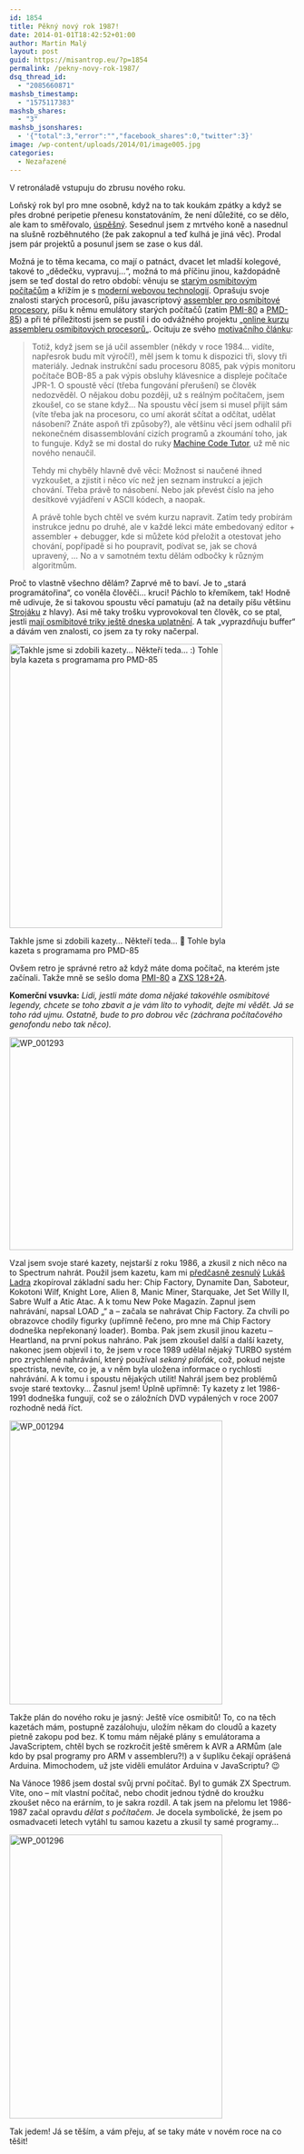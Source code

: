 ```yaml
---
id: 1854
title: Pěkný nový rok 1987!
date: 2014-01-01T18:42:52+01:00
author: Martin Malý
layout: post
guid: https://misantrop.eu/?p=1854
permalink: /pekny-novy-rok-1987/
dsq_thread_id:
  - "2085660871"
mashsb_timestamp:
  - "1575117383"
mashsb_shares:
  - "3"
mashsb_jsonshares:
  - '{"total":3,"error":"","facebook_shares":0,"twitter":3}'
image: /wp-content/uploads/2014/01/image005.jpg
categories:
  - Nezařazené
---
```

V retronáladě vstupuju do zbrusu nového roku.

<!--more-->

Loňský rok byl pro mne osobně, když na to tak koukám zpátky a když se přes drobné peripetie přenesu konstatováním, že není důležité, co se dělo, ale kam to směřovalo, [úspěšný](https://misantrop.eu/predvanocni/ "Předvánoční"). Sesednul jsem z mrtvého koně a nasednul na slušně rozběhnutého (že pak zakopnul a teď kulhá je jiná věc). Prodal jsem pár projektů a posunul jsem se zase o kus dál.

Možná je to těma kecama, co mají o patnáct, dvacet let mladší kolegové, takové to &#8222;dědečku, vypravuj&#8230;&#8220;, možná to má příčinu jinou, každopádně jsem se teď dostal do retro období: věnuju se [starým osmibitovým počítačům](https://retrocip.cz) a křížím je s [moderní webovou technologií](https://webscript.cz). Oprašuju svoje znalosti starých procesorů, píšu javascriptový [assembler pro osmibitové procesory](https://www.asm80.com), píšu k němu emulátory starých počítačů (zatím [PMI-80](https://retrocip.cz/hrajeme-si-s-emulatorem-pmi-80/) a [PMD-85](https://retrocip.cz/hrajeme-si-s-emulatorem-pmd-85/)) a při té příležitosti jsem se pustil i do odvážného projektu &#8222;[online kurzu assembleru osmibitových procesorů](https://strojak.cz)&#8222;. Ocituju ze svého [motivačního článku](https://retrocip.cz/chcete-se-naucit-assembler/):

> Totiž, když jsem se já učil assembler (někdy v roce 1984… vidíte, napřesrok budu mít výročí!), měl jsem k tomu k dispozici tři, slovy tři materiály. Jednak instrukční sadu procesoru 8085, pak výpis monitoru počítače BOB-85 a pak výpis obsluhy klávesnice a displeje počítače JPR-1. O spoustě věcí (třeba fungování přerušení) se člověk nedozvěděl. O nějakou dobu později, už s reálným počítačem, jsem zkoušel, co se stane když… Na spoustu věcí jsem si musel přijít sám (víte třeba jak na procesoru, co umí akorát sčítat a odčítat, udělat násobení? Znáte aspoň tři způsoby?), ale většinu věcí jsem odhalil při nekonečném disassemblování cizích programů a zkoumání toho, jak to funguje. Když se mi dostal do ruky [Machine Code Tutor](https://www.worldofspectrum.org/infoseekid.cgi?id=0008031), už mě nic nového nenaučil.
> 
> Tehdy mi chyběly hlavně dvě věci: Možnost si naučené ihned vyzkoušet, a zjistit i něco víc než jen seznam instrukcí a jejich chování. Třeba právě to násobení. Nebo jak převést číslo na jeho desítkové vyjádření v ASCII kódech, a naopak.
> 
> A právě tohle bych chtěl ve svém kurzu napravit. Zatím tedy probírám instrukce jednu po druhé, ale v každé lekci máte embedovaný editor + assembler + debugger, kde si můžete kód přeložit a otestovat jeho chování, popřípadě si ho poupravit, podívat se, jak se chová upravený, … No a v samotném textu dělám odbočky k různým algoritmům.

Proč to vlastně všechno dělám? Zaprvé mě to baví. Je to &#8222;stará programátořina&#8220;, co voněla člověči&#8230; kruci! Páchlo to křemíkem, tak! Hodně mě udivuje, že si takovou spoustu věcí pamatuju (až na detaily píšu většinu [Strojáku](https://strojak.cz) z hlavy). Asi mě taky trošku vyprovokoval ten člověk, co se ptal, jestli [mají osmibitové triky ještě dneska uplatnění](https://misantrop.eu/noveho-psa-starym-trikum-nenaucis/ "Nového psa starým trikům nenaučíš"). A tak &#8222;vyprazdňuju buffer&#8220; a dávám ven znalosti, co jsem za ty roky načerpal.

<div id="attachment_1855" style="width: 385px" class="wp-caption aligncenter">
  <a href="https://misantrop.eu/wp-content/uploads/2014/01/WP_001290.jpg"><img aria-describedby="caption-attachment-1855" class="size-medium wp-image-1855" alt="Takhle jsme si zdobili kazety... Někteří teda... :) Tohle byla kazeta s programama pro PMD-85" src="https://misantrop.eu/wp-content/uploads/2014/01/WP_001290-375x500.jpg" width="375" height="500" srcset="https://misantrop.eu/wp-content/uploads/2014/01/WP_001290-375x500.jpg 375w, https://misantrop.eu/wp-content/uploads/2014/01/WP_001290-150x200.jpg 150w, https://misantrop.eu/wp-content/uploads/2014/01/WP_001290-768x1024.jpg 768w, https://misantrop.eu/wp-content/uploads/2014/01/WP_001290.jpg 1224w" sizes="(max-width: 375px) 100vw, 375px" /></a>
  
  <p id="caption-attachment-1855" class="wp-caption-text">
    Takhle jsme si zdobili kazety&#8230; Někteří teda&#8230; 🙂 Tohle byla kazeta s programama pro PMD-85
  </p>
</div>

Ovšem retro je správné retro až když máte doma počítač, na kterém jste začínali. Takže mně se sešlo doma [PMI-80](https://retrocip.cz/na-dlouhe-zimni-vecery/) a [ZXS 128+2A](https://retrocip.cz/novy-stary-krasavec-do-sbirky/).

**Komerční vsuvka:** _Lidi, jestli máte doma nějaké takovéhle osmibitové legendy, chcete se toho zbavit a je vám líto to vyhodit, dejte mi vědět. Já se toho rád ujmu. Ostatně, bude to pro dobrou věc (záchrana počítačového genofondu nebo tak něco)._

[<img class="aligncenter size-medium wp-image-1857" alt="WP_001293" src="https://misantrop.eu/wp-content/uploads/2014/01/WP_001293-500x375.jpg" width="500" height="375" srcset="https://misantrop.eu/wp-content/uploads/2014/01/WP_001293-500x375.jpg 500w, https://misantrop.eu/wp-content/uploads/2014/01/WP_001293-200x150.jpg 200w, https://misantrop.eu/wp-content/uploads/2014/01/WP_001293-1024x768.jpg 1024w, https://misantrop.eu/wp-content/uploads/2014/01/WP_001293.jpg 1632w" sizes="(max-width: 500px) 100vw, 500px" />](https://misantrop.eu/wp-content/uploads/2014/01/WP_001293.jpg)

Vzal jsem svoje staré kazety, nejstarší z roku 1986, a zkusil z nich něco na to Spectrum nahrát. Použil jsem kazetu, kam mi [předčasně zesnulý](https://games.tiscali.cz/tema/zemrel-lukas-ladra-prvni-sefredaktor-excaliburu-58852) [Lukáš Ladra](https://cs.wikipedia.org/wiki/Luk%C3%A1%C5%A1_Ladra) zkopíroval základní sadu her: Chip Factory, Dynamite Dan, Saboteur, Kokotoni Wilf, Knight Lore, Alien 8, Manic Miner, Starquake, Jet Set Willy II, Sabre Wulf a Atic Atac. A k tomu New Poke Magazín. Zapnul jsem nahrávání, napsal LOAD &#8222;&#8220; a &#8211; začala se nahrávat Chip Factory. Za chvíli po obrazovce chodily figurky (upřímně řečeno, pro mne má Chip Factory dodneška nepřekonaný loader). Bomba. Pak jsem zkusil jinou kazetu &#8211; Heartland, na první pokus nahráno. Pak jsem zkoušel další a další kazety, nakonec jsem objevil i to, že jsem v roce 1989 udělal nějaký TURBO systém pro zrychlené nahrávání, který používal _sekaný piloťák_, což, pokud nejste spectrista, nevíte, co je, a v něm byla uložena informace o rychlosti nahrávání. A k tomu i spoustu nějakých utilit! Nahrál jsem bez problémů svoje staré textovky&#8230; Žasnul jsem! Úplně upřímně: Ty kazety z let 1986-1991 dodneška fungují, což se o záložních DVD vypálených v roce 2007 rozhodně nedá říct.

[<img class="aligncenter size-medium wp-image-1858" alt="WP_001294" src="https://misantrop.eu/wp-content/uploads/2014/01/WP_001294-375x500.jpg" width="375" height="500" srcset="https://misantrop.eu/wp-content/uploads/2014/01/WP_001294-375x500.jpg 375w, https://misantrop.eu/wp-content/uploads/2014/01/WP_001294-150x200.jpg 150w, https://misantrop.eu/wp-content/uploads/2014/01/WP_001294-768x1024.jpg 768w, https://misantrop.eu/wp-content/uploads/2014/01/WP_001294.jpg 1224w" sizes="(max-width: 375px) 100vw, 375px" />](https://misantrop.eu/wp-content/uploads/2014/01/WP_001294.jpg)

Takže plán do nového roku je jasný: Ještě více osmibitů! To, co na těch kazetách mám, postupně zazálohuju, uložím někam do cloudů a kazety pietně zakopu pod bez. K tomu mám nějaké plány s emulátorama a JavaScriptem, chtěl bych se rozkročit ještě směrem k AVR a ARMům (ale kdo by psal programy pro ARM v assembleru?!) a v šuplíku čekají oprášená Arduina. Mimochodem, už jste viděli emulátor Arduina v JavaScriptu? 😉

Na Vánoce 1986 jsem dostal svůj první počítač. Byl to gumák ZX Spectrum. Víte, ono &#8211; mít vlastní počítač, nebo chodit jednou týdně do kroužku zkoušet něco na erárním, to je sakra rozdíl. A tak jsem na přelomu let 1986-1987 začal opravdu _dělat s počítačem_. Je docela symbolické, že jsem po osmadvaceti letech vytáhl tu samou kazetu a zkusil ty samé programy&#8230;

[<img class="aligncenter size-medium wp-image-1856" alt="WP_001296" src="https://misantrop.eu/wp-content/uploads/2014/01/WP_001296-375x500.jpg" width="375" height="500" srcset="https://misantrop.eu/wp-content/uploads/2014/01/WP_001296-375x500.jpg 375w, https://misantrop.eu/wp-content/uploads/2014/01/WP_001296-150x200.jpg 150w, https://misantrop.eu/wp-content/uploads/2014/01/WP_001296-768x1024.jpg 768w, https://misantrop.eu/wp-content/uploads/2014/01/WP_001296.jpg 1224w" sizes="(max-width: 375px) 100vw, 375px" />](https://misantrop.eu/wp-content/uploads/2014/01/WP_001296.jpg)

Tak jedem! Já se těším, a vám přeju, ať se taky máte v novém roce na co těšit!